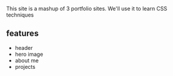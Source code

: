 This site is a mashup of 3 portfolio sites.
We'll use it to learn CSS techniques

## features

- header
- hero image
- about me
- projects